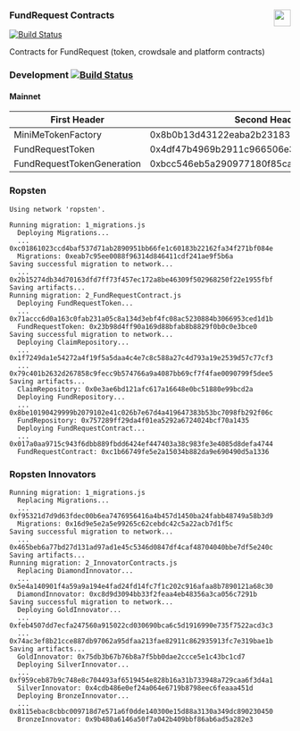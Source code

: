 ### FundRequest Contracts<img align="right" src="https://fundrequest.io/assets/img/logo.png" height="30px" />

[![Build Status](https://travis-ci.org/FundRequest/contracts.svg?branch=master)](https://travis-ci.org/FundRequest/contracts)

Contracts for FundRequest (token, crowdsale and platform contracts)


### Development [![Build Status](https://travis-ci.org/FundRequest/contracts.svg?branch=develop)](https://travis-ci.org/FundRequest/contracts)


#### Mainnet

| First Header  | Second Header |
| ------------- | ------------- |
| MiniMeTokenFactory  | 0x8b0b13d43122eaba2b2318387dc6a368ce398f6a  |
| FundRequestToken  | 0x4df47b4969b2911c966506e3592c41389493953b  |
| FundRequestTokenGeneration  | 0xbcc546eb5a290977180f85cafaa712019893729c  |


### Ropsten

```
Using network 'ropsten'.

Running migration: 1_migrations.js
  Deploying Migrations...
  ... 0xc01861023ccd4baf537d71ab2890951bb66fe1c60183b22162fa34f271bf084e
  Migrations: 0xeab7c95ee0088f96314d846411cdf241ae9f5b6a
Saving successful migration to network...
  ... 0x2b15274db34d70163dfd7ff73f457ec172a8be46309f502968250f22e1955fbf
Saving artifacts...
Running migration: 2_FundRequestContract.js
  Deploying FundRequestToken...
  ... 0x71accc6d0a163c0fab231a05c8a134d3ebf4fc08ac5230884b3066953ced1d1b
  FundRequestToken: 0x23b98d4ff90a169d88bfab8b8829f0b0c0e3bce0
Saving successful migration to network...
  Deploying ClaimRepository...
  ... 0x1f7249da1e54272a4f19f5a5daa4c4e7c8c588a27c4d793a19e2539d57c77cf3
  ... 0x79c401b2632d267858c9fecc9b574766a9a4087bb69cf7f4fae0090799f5dee5
Saving artifacts...
  ClaimRepository: 0x0e3ae6bd121afc617a16648e0bc51880e99bcd2a
  Deploying FundRepository...
  ... 0x8be10190429999b2079102e41c026b7e67d4a419647383b53bc7098fb292f06c
  FundRepository: 0x757289ff29da4f01ea5292a6724024bcf70a1435
  Deploying FundRequestContract...
  ... 0x017a0aa9715c943f6dbb889fbdd6424ef447403a38c983fe3e4085d8defa4744
  FundRequestContract: 0xc1b66749fe5e2a15034b882da9e690490d5a1336
```

### Ropsten Innovators

```
Running migration: 1_migrations.js
  Replacing Migrations...
  ... 0xf95321d7d9d63fdec00b6ea7476956416a4b457d1450ba24fabb48749a58b3d9
  Migrations: 0x16d9e5e2a5e99265c62cebdc42c5a22acb7d1f5c
Saving successful migration to network...
  ... 0x465beb6a77bd27d131ad97ad1e45c5346d0847df4caf48704040bbe7df5e240c
Saving artifacts...
Running migration: 2_InnovatorContracts.js
  Replacing DiamondInnovator...
  ... 0x5e4a140901f4a59a9a194e4fad24fd14fc7f1c202c916afaa8b7890121a68c30
  DiamondInnovator: 0xc8d9d3094bb33f2feaa4eb48356a3ca056c7291b
Saving successful migration to network...
  Deploying GoldInnovator...
  ... 0xfeb4507dd7ecfa247560a915022cd030690bca6c5d1916990e735f7522acd3c3
  ... 0x74ac3ef8b21cce887db97062a95dfaa213fae82911c862935913fc7e319bae1b
Saving artifacts...
  GoldInnovator: 0x75db3b67b76b8a7f5bb0dae2ccce5e1c43bc1cd7
  Deploying SilverInnovator...
  ... 0xf959ceb87b9c748e8c704493af6519454e828b16a31b733948a729caa6f3d4a1
  SilverInnovator: 0x4cdb486e0ef24a064e6719b8798eec6feaaa451d
  Deploying BronzeInnovator...
  ... 0x8115ebac8cbbc009718d7e571a6f0dde140300e15d88a3130a349dc890230450
  BronzeInnovator: 0x9b480a6146a50f7a042b409bbf86ab6ad5a282e3
```
